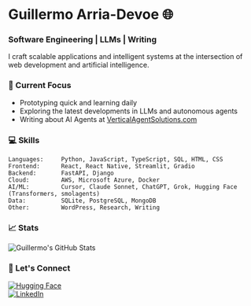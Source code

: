 # Guillermo Arria-Devoe 🌐

### Software Engineering | LLMs | Writing

I craft scalable applications and intelligent systems at the intersection of web development and artificial intelligence.

### 🔭 Current Focus

- Prototyping quick and learning daily
- Exploring the latest developments in LLMs and autonomous agents
- Writing about AI Agents at [VerticalAgentSolutions.com](https://verticalagentsolutions.com/)

### 💻 Skills

```text
Languages:     Python, JavaScript, TypeScript, SQL, HTML, CSS
Frontend:      React, React Native, Streamlit, Gradio
Backend:       FastAPI, Django
Cloud:         AWS, Microsoft Azure, Docker
AI/ML:         Cursor, Claude Sonnet, ChatGPT, Grok, Hugging Face (Transformers, smolagents)
Data:          SQLite, PostgreSQL, MongoDB
Other:         WordPress, Research, Writing 
```

### 📈 Stats

![Guillermo's GitHub Stats](https://github-readme-stats.vercel.app/api?username=guillearria&show_icons=true&theme=dark)

### 🤝 Let's Connect
[![Hugging Face](https://huggingface.co/datasets/huggingface/badges/resolve/main/follow-me-on-HF-sm.svg)](https://huggingface.co/guillearria)<br>
[![LinkedIn](https://custom-icon-badges.demolab.com/badge/LinkedIn-0A66C2?logo=linkedin-white&logoColor=fff)](https://www.linkedin.com/in/guillearria/)<br>
